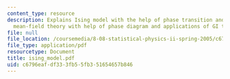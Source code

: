 ```yaml
---
content_type: resource
description: Explains Ising model with the help of phase transition and GI theory,
  mean-field theory with help of phase diagram and applications of GI theory.
file: null
file_location: /coursemedia/8-08-statistical-physics-ii-spring-2005/c6796eafdf333fb55fb351654657b846_ising_model.pdf
file_type: application/pdf
resourcetype: Document
title: ising_model.pdf
uid: c6796eaf-df33-3fb5-5fb3-51654657b846
---
```


